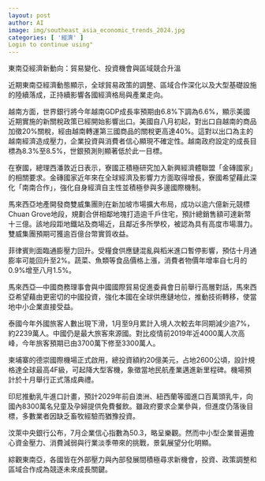 ```yaml
---
layout: post
author: AI
image: img/southeast_asia_economic_trends_2024.jpg
categories: [ '經濟' ]
Login to continue using"
---
```

東南亞經濟新動向：貿易變化、投資機會與區域競合升溫

近期東南亞經濟動態顯示，全球貿易政策的調整、區域合作深化以及大型基礎設施的陸續落成，正持續影響各國經濟格局與產業走向。

越南方面，世界銀行將今年越南GDP成長率預期由6.8%下調為6.6%，顯示美國近期實施的新關稅政策已經開始影響出口。美國自八月初起，對出口自越南的商品加徵20%關稅，經由越南轉運第三國商品的關稅更高達40%。這對以出口為主的越南經濟造成壓力，企業投資與消費者信心顯現不確定性。越南政府設定的成長目標為8.3%至8.5%，世銀預測則顯著低於此一目標。

在寮國，總理西潘敦近日表示，寮國正積極研究加入新興經濟體聯盟「金磚國家」的相關要求。金磚國家近年來在全球經濟及影響力方面取得增長，寮國希望藉此深化「南南合作」，強化自身經濟自主性並積極參與多邊國際機制。

馬來西亞地產開發商雙威集團則在新加坡市場擴大布局，成功以逾六億新元競標Chuan Grove地段，規劃合併相鄰地塊打造逾千戶住宅，預計總銷售額可達新幣十三億。該地段距地鐵站及商場近，且鄰近多所學校，被認為具有高度市場潛力。雙威集團預期可獲逾百億台幣實質收益。

菲律賓則面臨通膨壓力回升。受糧食供應鏈混亂與稻米進口暫停影響，預估十月通膨率可能回升至2%。蔬菜、魚類等食品價格上漲，消費者物價年增率自七月的0.9%增至八月1.5%。

馬來西亞—中國商務理事會與中國國際貿易促進委員會日前舉行高層對話，馬來西亞希望藉由更密切的中國投資，強化本國在全球供應鏈地位，推動技術轉移，使當地中小企業直接受益。

泰國今年外國旅客人數出現下滑，1月至9月累計入境人次較去年同期減少逾7%，約2239萬人。中國仍是最大旅客來源國。對比疫情前2019年近4000萬人次高峰，今年旅客預期已由3700萬下修至3300萬人。

柬埔寨的德崇國際機場正式啟用，總投資額約20億美元，占地2600公頃，設計規格達全球最高4F級，可起降大型客機，象徵當地民航產業邁進新里程碑。機場預計於十月舉行正式落成典禮。

印尼推動乳牛進口計畫，預計2029年前自澳洲、紐西蘭等國進口百萬頭乳牛，向國內8300萬名兒童及孕婦提供免費餐飲。雖政府要求企業參與，但進度仍落後目標，多數業者因缺乏畜牧經驗而猶豫投資。

汶萊中央銀行公布，7月企業信心指數為50.3，略呈樂觀。然而中小型企業普遍擔心資金壓力、消費減弱與行業淡季帶來的挑戰，景氣展望分化明顯。

綜觀東南亞，各國皆在外部壓力與內部發展間積極尋求新機會，投資、政策調整和區域合作成為競逐未來成長關鍵。